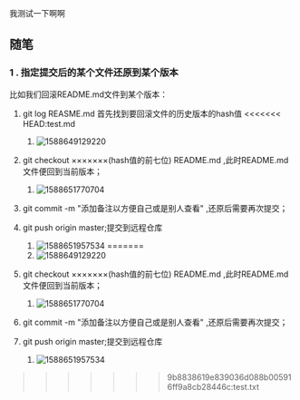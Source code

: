 我测试一下啊啊

## 随笔

### 1 . 指定提交后的某个文件还原到某个版本

比如我们回滚README.md文件到某个版本：

1. git log REASME.md 首先找到要回滚文件的历史版本的hash值
<<<<<<< HEAD:test.md
   1. ![1588649129220](F:\new_software_place\Git\clone_place\c_projrct_practice\img\查看版本历史.jpg)

2. git checkout ×××××××(hash值的前七位) README.md ,此时README.md文件便回到当前版本；
   1. ![1588651770704](F:\new_software_place\Git\clone_place\c_projrct_practice\img\选择版本.jpg)
3. git commit -m "添加备注以方便自己或是别人查看" ,还原后需要再次提交；
4. git push origin master;提交到远程仓库
   1. ![1588651957534](F:\new_software_place\Git\clone_place\c_projrct_practice\img\提交演示.jpg)
=======
   1. ![1588649129220](https://github.com/great-Yue/c_projrct_practice/blob/master/img/查看版本历史.jpg)
   

2. git checkout ×××××××(hash值的前七位) README.md ,此时README.md文件便回到当前版本；
   1. ![1588651770704](https://github.com/great-Yue/c_projrct_practice/blob/master/img/选择版本.jpg)
3. git commit -m "添加备注以方便自己或是别人查看" ,还原后需要再次提交；
4. git push origin master;提交到远程仓库
   1. ![1588651957534](https://github.com/great-Yue/c_projrct_practice/blob/master/img/提交演示.jpg)
>>>>>>> 9b8838619e839036d088b005916ff9a8cb28446c:test.txt
